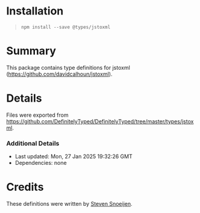 # Installation
> `npm install --save @types/jstoxml`

# Summary
This package contains type definitions for jstoxml (https://github.com/davidcalhoun/jstoxml).

# Details
Files were exported from https://github.com/DefinitelyTyped/DefinitelyTyped/tree/master/types/jstoxml.

### Additional Details
 * Last updated: Mon, 27 Jan 2025 19:32:26 GMT
 * Dependencies: none

# Credits
These definitions were written by [Steven Snoeijen](https://github.com/stevensnoeijen).
